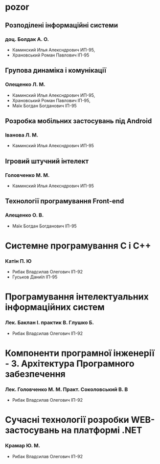 # pozor

## Розподілені інформаційні системи 
### доц. Болдак А. О.
- Каминский Илья Алексндрович ИП-95, 
- Храновський Роман Павлович ІП-95

## Групова динаміка і комунікації
### Олещенко Л. М.
- Каминский Илья Алексндрович ИП-95, 
- Храновський Роман Павлович ІП-95,
- Маїк Богдан Богданович ІП-95

## Розробка мобільних застосувань під Android     
### Іванова Л. М.
- Каминский Илья Алексндрович ИП-95

## Ігровий штучний інтелект     
### Головченко М. М.
- Каминский Илья Алексндрович ИП-95

## Технології програмування Front-end
### Алещенко О. В.
- Маїк Богдан Богданович ІП-95

# Системне програмування C і C++
### Катін П. Ю
- Рибак Владсилав Олегович ІП-92
- Гуськов Даниїл ІП-95

# Програмування інтелектуальних інформаційних систем
### Лек. Баклан І. практик В. Глушко Б.
- Рибак Владсилав Олегович ІП-92

# Компоненти програмної інженерії - 3. Архітектура Програмного забезпечення
### Лек. Головченко М. М. Практ. Соколовський В. В
- Рибак Владсилав Олегович ІП-92

# Сучасні технології розробки WEB-застосувань на платформі .NET
### Крамар Ю. М.
- Рибак Владсилав Олегович ІП-92